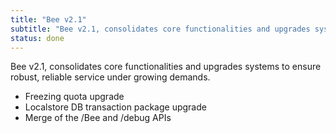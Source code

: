 ```yaml
---
title: "Bee v2.1"
subtitle: "Bee v2.1, consolidates core functionalities and upgrades systems to ensure robust, reliable service under growing demands."
status: done
---
```


Bee v2.1, consolidates core functionalities and upgrades systems to ensure robust, reliable service under growing demands.

- Freezing quota upgrade
- Localstore DB transaction package upgrade
- Merge of the /Bee and /debug APIs
